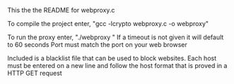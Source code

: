 This the the README for webproxy.c

To compile the project enter,
"gcc -lcrypto webproxy.c -o webproxy"

To run the proxy enter,
"./webproxy <port> <timeout>"
If a timeout is not given it will default to 60 seconds
Port must match the port on your web browser

Included is a blacklist file that can be used to block websites.
Each host must be entered on a new line and follow the host format
that is proved in a HTTP GET request